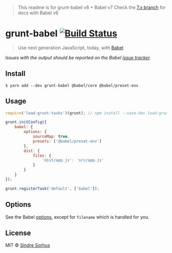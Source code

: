 > This readme is for grunt-babel v8 + Babel v7
> Check the [7.x branch](https://github.com/babel/grunt-babel/tree/7.x) for docs with Babel v6

# grunt-babel [![Build Status](https://travis-ci.org/babel/grunt-babel.svg?branch=master)](https://travis-ci.org/babel/grunt-babel)

> Use next generation JavaScript, today, with [Babel](https://babeljs.io)

*Issues with the output should be reported on the Babel [issue tracker](https://github.com/babel/babel/issues).*


## Install

```
$ yarn add --dev grunt-babel @babel/core @babel/preset-env
```


## Usage

```js
require('load-grunt-tasks')(grunt); // npm install --save-dev load-grunt-tasks

grunt.initConfig({
	babel: {
		options: {
			sourceMap: true,
			presets: ['@babel/preset-env']
		},
		dist: {
			files: {
				'dist/app.js': 'src/app.js'
			}
		}
	}
});

grunt.registerTask('default', ['babel']);
```


## Options

See the Babel [options](https://babeljs.io/docs/usage/options), except for `filename` which is handled for you.


## License

MIT © [Sindre Sorhus](https://sindresorhus.com)

